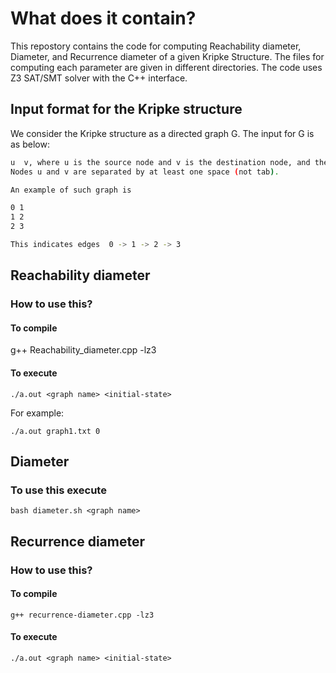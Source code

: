 # What does it contain?

This repostory contains the code for computing Reachability diameter, Diameter, and Recurrence diameter of a given Kripke Structure. 
The files for computing each parameter are given in different directories. 
The code uses Z3 SAT/SMT solver with the C++ interface. 

## Input format for the Kripke structure

We consider the Kripke structure as a directed graph G. 
The input for G is as below:

```sh
u  v, where u is the source node and v is the destination node, and there exists an edge from u to v.
Nodes u and v are separated by at least one space (not tab).

An example of such graph is

0 1
1 2
2 3

This indicates edges  0 -> 1 -> 2 -> 3
```


## Reachability diameter
### How to use this?

#### To compile 

g++ Reachability_diameter.cpp -lz3

#### To execute
```SH 
./a.out <graph name> <initial-state>
```
For example:
````SH
./a.out graph1.txt 0
````


## Diameter
### To use this execute 
```SH 
bash diameter.sh <graph name>
```


## Recurrence diameter
###  How to use this?

#### To compile 
````SH
g++ recurrence-diameter.cpp -lz3
````

#### To execute
```SH 
./a.out <graph name> <initial-state>
```

